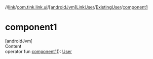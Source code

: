 //[link](../../../index.md)/[com.tink.link.ui](../../index.md)/[[androidJvm]LinkUser](../index.md)/[ExistingUser](index.md)/[component1](component1.md)



# component1  
[androidJvm]  
Content  
operator fun [component1](component1.md)(): [User](../../../com.tink.model.user/[android-jvm]-user/index.md)  



